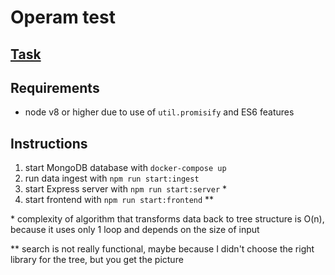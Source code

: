 # Operam test

## [Task](task.md)

## Requirements

- node v8 or higher due to use of `util.promisify` and ES6 features

## Instructions

1.  start MongoDB database with `docker-compose up`
2.  run data ingest with `npm run start:ingest`
3.  start Express server with `npm run start:server` \*
4.  start frontend with `npm run start:frontend` \*\*

\* complexity of algorithm that transforms data back to tree structure is O(n), because it uses only 1 loop and depends on the size of input

\*\* search is not really functional, maybe because I didn't choose the right library for the tree, but you get the picture
